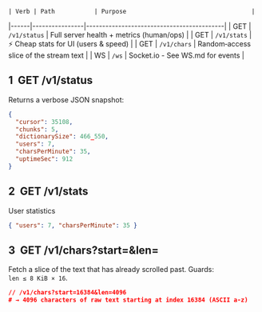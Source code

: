     | Verb | Path           | Purpose                                   |
|------|----------------|-------------------------------------------|
| GET  | `/v1/status`   | Full server health + metrics (human/ops)  |
| GET  | `/v1/stats`    | ⚡ Cheap stats for UI (users & speed)      |
| GET  | `/v1/chars`    | Random‑access slice of the stream text    |
| WS   | `/ws`          | Socket.io - See WS.md for events          |

## 1  GET /v1/status
Returns a verbose JSON snapshot:

```json
{
  "cursor": 35108,
  "chunks": 5,
  "dictionarySize": 466_550,
  "users": 7,
  "charsPerMinute": 35,
  "uptimeSec": 912
}
```

## 2  GET /v1/stats
User statistics
```json
{ "users": 7, "charsPerMinute": 35 }
```

## 3  GET /v1/chars?start=<int>&len=<int>
Fetch a slice of the text that has already scrolled past.  Guards: `len ≤ 8 KiB × 16`.

```json
// /v1/chars?start=16384&len=4096
# → 4096 characters of raw text starting at index 16384 (ASCII a‑z)
```